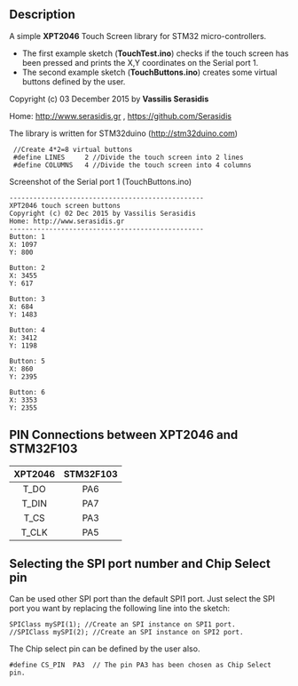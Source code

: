 Description
---

A simple **XPT2046** Touch Screen library for STM32 micro-controllers.

* The first example sketch (**TouchTest.ino**) checks if the touch screen has been pressed and prints the X,Y coordinates on the Serial port 1.
* The second example sketch (**TouchButtons.ino**) creates some virtual buttons defined by the user.

Copyright (c) 03 December 2015 by **Vassilis Serasidis**

Home: http://www.serasidis.gr , https://github.com/Serasidis

The library is written for STM32duino (http://stm32duino.com)

```
 //Create 4*2=8 virtual buttons
 #define LINES     2 //Divide the touch screen into 2 lines
 #define COLUMNS   4 //Divide the touch screen into 4 columns

```


Screenshot of the Serial port 1 (TouchButtons.ino)
```
-------------------------------------------------
XPT2046 touch screen buttons
Copyright (c) 02 Dec 2015 by Vassilis Serasidis
Home: http://www.serasidis.gr
-------------------------------------------------
Button: 1
X: 1097
Y: 800

Button: 2
X: 3455
Y: 617

Button: 3
X: 684
Y: 1483

Button: 4
X: 3412
Y: 1198

Button: 5
X: 860
Y: 2395

Button: 6
X: 3353
Y: 2355

```

PIN Connections between XPT2046 and STM32F103
----
| XPT2046 | STM32F103 |
|:------:|:-----:|
|T_DO|PA6|
|T_DIN|PA7|
|T_CS|PA3|
|T_CLK|PA5|

Selecting the SPI port number and Chip Select pin
----
Can be used other SPI port than the default SPI1 port. Just select the SPI port you want by replacing the following line into the sketch:

```
SPIClass mySPI(1); //Create an SPI instance on SPI1 port.
//SPIClass mySPI(2); //Create an SPI instance on SPI2 port.
```

The Chip select pin can be defined by the user also.

```
#define CS_PIN  PA3  // The pin PA3 has been chosen as Chip Select pin.
```
